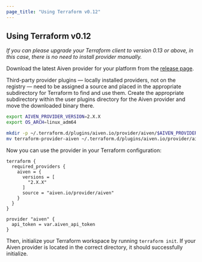 ```yaml
---
page_title: "Using Terraform v0.12"
---
```


## Using Terraform v0.12
_If you can please upgrade your Terraform client to version 0.13 or above, in this case, there is no need to install provider manually._

Download the latest Aiven provider for your platform from the [release page](https://github.com/aiven/terraform-provider-aiven/releases).

Third-party provider plugins — locally installed providers, not on the registry — need to be assigned a source and placed in the appropriate subdirectory for Terraform to find and use them. Create the appropriate subdirectory within the user plugins directory for the Aiven provider and move the downloaded binary there.

```bash
export AIVEN_PROVIDER_VERSION=2.X.X
export OS_ARCH=linux_adm64

mkdir -p ~/.terraform.d/plugins/aiven.io/provider/aiven/$AIVEN_PROVIDER_VERSION/$OS_ARCH
mv terraform-provider-aiven ~/.terraform.d/plugins/aiven.io/provider/aiven/$AIVEN_PROVIDER_VERSION/$OS_ARCH
```

Now you can use the provider in your Terraform configuration:
```hcl
terraform {
  required_providers {
    aiven = {
      versions = [
        "2.X.X"
      ]
      source = "aiven.io/provider/aiven"
    }
  }
}

provider "aiven" {
  api_token = var.aiven_api_token
}
```

Then, initialize your Terraform workspace by running `terraform init`. If your Aiven provider is located in the correct directory, it should successfully initialize.